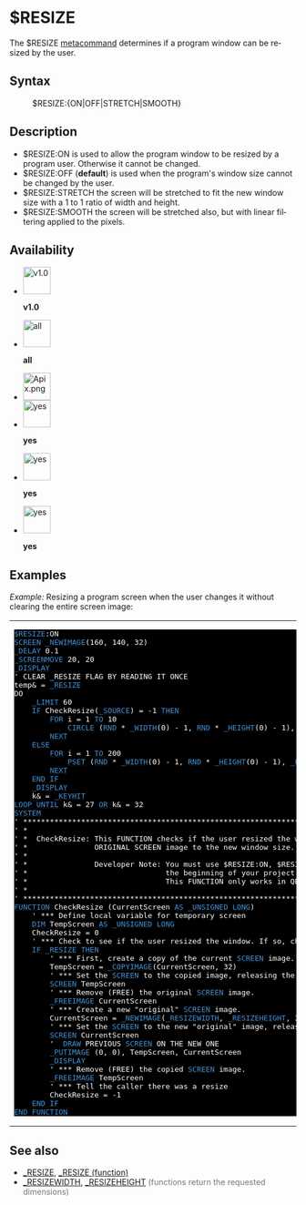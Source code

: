 <style>pre.codeide, pre.outputfixed, .outputcrt0 { background-color: #000 !important; color: #FFF !important; }</style><!DOCTYPE html>
<html class="client-nojs" dir="ltr" lang="en">
<head>
<title>$RESIZE - QB64 Phoenix Edition Wiki</title>
</head>
<body class="mediawiki ltr sitedir-ltr mw-hide-empty-elt ns-0 ns-subject page-_RESIZE rootpage-_RESIZE skin-vector action-view skin-vector-legacy vector-feature-language-in-header-enabled vector-feature-language-in-main-page-header-disabled vector-feature-language-alert-in-sidebar-disabled vector-feature-sticky-header-disabled vector-feature-sticky-header-edit-disabled vector-feature-table-of-contents-disabled vector-feature-visual-enhancement-next-disabled">
<div class="mw-body" id="content" role="main">
<a id="top"></a>
<h1 class="firstHeading mw-first-heading" id="firstHeading"><span class="mw-page-title-main">$RESIZE</span></h1>
<div class="vector-body" id="bodyContent">
<div class="mw-body-content mw-content-ltr" dir="ltr" id="mw-content-text" lang="en"><div class="mw-parser-output"><p>The <a class="mw-selflink selflink">$RESIZE</a> <a href="Metacommand" title="Metacommand">metacommand</a> determines if a program window can be resized by the user.
</p>
<h2><span class="mw-headline" id="Syntax">Syntax</span></h2>
<dl><dd><a class="mw-selflink selflink">$RESIZE</a>:{ON|OFF|STRETCH|SMOOTH}</dd></dl>
<p>
</p>
<h2><span class="mw-headline" id="Description">Description</span></h2>
<ul><li>$RESIZE:ON is used to allow the program window to be resized by a program user. Otherwise it cannot be changed.</li>
<li>$RESIZE:OFF (<b>default</b>) is used when the program's window size cannot be changed by the user.</li>
<li>$RESIZE:STRETCH the screen will be stretched to fit the new window size with a 1 to 1 ratio of width and height.</li>
<li>$RESIZE:SMOOTH the screen will be stretched also, but with linear filtering applied to the pixels.</li></ul>
<p>
</p>
<h2><span class="mw-headline" id="Availability">Availability</span></h2>
<ul class="gallery mw-gallery-nolines">
<li class="gallerybox" style="width: 53px"><div style="width: 53px">
<div class="thumb" style="width: 48px;"><div style="margin:0px auto;"><a class="image" href="File:Qb64.png" title="v1.0"><img alt="v1.0" decoding="async" height="48" src="/qb64wiki/images/9/91/Qb64.png" width="48"/></a></div></div>
<div class="gallerytext">
<p><b>v1.0</b>
</p>
</div>
</div></li>
<li class="gallerybox" style="width: 53px"><div style="width: 53px">
<div class="thumb" style="width: 48px;"><div style="margin:0px auto;"><a class="image" href="File:Qbpe.png" title="all"><img alt="all" decoding="async" height="48" src="/qb64wiki/images/0/07/Qbpe.png" width="48"/></a></div></div>
<div class="gallerytext">
<p><b>all</b>
</p>
</div>
</div></li>
<li class="gallerybox" style="width: 53px"><div style="width: 53px">
<div class="thumb" style="width: 48px;"><div style="margin:0px auto;"><a class="image" href="File:Apix.png"><img alt="Apix.png" decoding="async" height="48" src="/qb64wiki/images/5/5f/Apix.png" width="48"/></a></div></div>
<div class="gallerytext">
</div>
</div></li>
<li class="gallerybox" style="width: 53px"><div style="width: 53px">
<div class="thumb" style="width: 48px;"><div style="margin:0px auto;"><a class="image" href="File:Win.png" title="yes"><img alt="yes" decoding="async" height="48" src="/qb64wiki/images/2/29/Win.png" width="48"/></a></div></div>
<div class="gallerytext">
<p><b>yes</b>
</p>
</div>
</div></li>
<li class="gallerybox" style="width: 53px"><div style="width: 53px">
<div class="thumb" style="width: 48px;"><div style="margin:0px auto;"><a class="image" href="File:Lnx.png" title="yes"><img alt="yes" decoding="async" height="48" src="/qb64wiki/images/7/7a/Lnx.png" width="48"/></a></div></div>
<div class="gallerytext">
<p><b>yes</b>
</p>
</div>
</div></li>
<li class="gallerybox" style="width: 53px"><div style="width: 53px">
<div class="thumb" style="width: 48px;"><div style="margin:0px auto;"><a class="image" href="File:Osx.png" title="yes"><img alt="yes" decoding="async" height="48" src="/qb64wiki/images/2/22/Osx.png" width="48"/></a></div></div>
<div class="gallerytext">
<p><b>yes</b>
</p>
</div>
</div></li>
</ul>
<p>
</p>
<h2><span class="mw-headline" id="Examples">Examples</span></h2>
<p><i>Example:</i> Resizing a program screen when the user changes it without clearing the entire screen image:
</p>
<table cellpadding="15px" width="100%">
<tbody><tr>
<td><pre class="codeide"><a class="mw-selflink selflink"><span style="color:#4593D8;">$RESIZE</span></a>:ON
<a href="SCREEN" title="SCREEN"><span style="color:#4593D8;">SCREEN</span></a> <a href="NEWIMAGE" title="NEWIMAGE"><span style="color:#4593D8;">_NEWIMAGE</span></a>(160, 140, 32)
<a href="DELAY" title="DELAY"><span style="color:#4593D8;">_DELAY</span></a> 0.1
<a href="SCREENMOVE" title="SCREENMOVE"><span style="color:#4593D8;">_SCREENMOVE</span></a> 20, 20
<a href="DISPLAY" title="DISPLAY"><span style="color:#4593D8;">_DISPLAY</span></a>
' CLEAR _RESIZE FLAG BY READING IT ONCE
temp&amp; = <a href="RESIZE_(function)" title="RESIZE (function)"><span style="color:#4593D8;">_RESIZE</span></a>
DO
    <a href="LIMIT" title="LIMIT"><span style="color:#4593D8;">_LIMIT</span></a> 60
    <a href="IF...THEN" title="IF...THEN"><span style="color:#4593D8;">IF</span></a> CheckResize(<a href="SOURCE" title="SOURCE"><span style="color:#4593D8;">_SOURCE</span></a>) = -1 <a href="THEN" title="THEN"><span style="color:#4593D8;">THEN</span></a>
        <a href="FOR...NEXT" title="FOR...NEXT"><span style="color:#4593D8;">FOR</span></a> i = 1 <a href="TO" title="TO"><span style="color:#4593D8;">TO</span></a> 10
            <a href="CIRCLE" title="CIRCLE"><span style="color:#4593D8;">CIRCLE</span></a> (<a href="RND" title="RND"><span style="color:#4593D8;">RND</span></a> * <a href="WIDTH_(function)" title="WIDTH (function)"><span style="color:#4593D8;">_WIDTH</span></a>(0) - 1, <a href="RND" title="RND"><span style="color:#4593D8;">RND</span></a> * <a href="HEIGHT" title="HEIGHT"><span style="color:#4593D8;">_HEIGHT</span></a>(0) - 1), <a href="RND" title="RND"><span style="color:#4593D8;">RND</span></a> * 100 + 5, <a href="RGB32" title="RGB32"><span style="color:#4593D8;">_RGB32</span></a>(<a href="RND" title="RND"><span style="color:#4593D8;">RND</span></a> * 255, <a href="RND" title="RND"><span style="color:#4593D8;">RND</span></a> * 255, <a href="RND" title="RND"><span style="color:#4593D8;">RND</span></a> * 255)
        <a href="NEXT" title="NEXT"><span style="color:#4593D8;">NEXT</span></a>
    <a href="ELSE" title="ELSE"><span style="color:#4593D8;">ELSE</span></a>
        <a href="FOR...NEXT" title="FOR...NEXT"><span style="color:#4593D8;">FOR</span></a> i = 1 <a href="TO" title="TO"><span style="color:#4593D8;">TO</span></a> 200
            <a href="PSET" title="PSET"><span style="color:#4593D8;">PSET</span></a> (<a href="RND" title="RND"><span style="color:#4593D8;">RND</span></a> * <a href="WIDTH_(function)" title="WIDTH (function)"><span style="color:#4593D8;">_WIDTH</span></a>(0) - 1, <a href="RND" title="RND"><span style="color:#4593D8;">RND</span></a> * <a href="HEIGHT" title="HEIGHT"><span style="color:#4593D8;">_HEIGHT</span></a>(0) - 1), <a href="RGB32" title="RGB32"><span style="color:#4593D8;">_RGB32</span></a>(<a href="RND" title="RND"><span style="color:#4593D8;">RND</span></a> * 255, <a href="RND" title="RND"><span style="color:#4593D8;">RND</span></a> * 255, <a href="RND" title="RND"><span style="color:#4593D8;">RND</span></a> * 255)
        <a href="NEXT" title="NEXT"><span style="color:#4593D8;">NEXT</span></a>
    <a class="mw-redirect" href="END_IF" title="END IF"><span style="color:#4593D8;">END IF</span></a>
    <a href="DISPLAY" title="DISPLAY"><span style="color:#4593D8;">_DISPLAY</span></a>
    k&amp; = <a href="KEYHIT" title="KEYHIT"><span style="color:#4593D8;">_KEYHIT</span></a>
<a href="LOOP" title="LOOP"><span style="color:#4593D8;">LOOP</span></a> <a href="UNTIL" title="UNTIL"><span style="color:#4593D8;">UNTIL</span></a> k&amp; = 27 <a href="OR_(boolean)" title="OR (boolean)"><span style="color:#4593D8;">OR</span></a> k&amp; = 32
<a href="SYSTEM" title="SYSTEM"><span style="color:#4593D8;">SYSTEM</span></a>
' *************************************************************************************************
' *                                                                                               *
' *  CheckResize: This FUNCTION checks if the user resized the window, and if so, recreates the   *
' *               ORIGINAL SCREEN image to the new window size.                                   *
' *                                                                                               *
' *               Developer Note: You must use $RESIZE:ON, $RESIZE:SMOOTH, or $RESIZE:SMOOTH at   *
' *                               the beginning of your project for this to work.                 *
' *                               This FUNCTION only works in QB64 version 1.000 and up.          *
' *                                                                                               *
' *************************************************************************************************
<a href="FUNCTION" title="FUNCTION"><span style="color:#4593D8;">FUNCTION</span></a> CheckResize (CurrentScreen <a href="AS" title="AS"><span style="color:#4593D8;">AS</span></a> <a href="UNSIGNED" title="UNSIGNED"><span style="color:#4593D8;">_UNSIGNED</span></a> <a href="LONG" title="LONG"><span style="color:#4593D8;">LONG</span></a>)
    ' *** Define local variable for temporary screen
    <a href="DIM" title="DIM"><span style="color:#4593D8;">DIM</span></a> TempScreen <a href="AS" title="AS"><span style="color:#4593D8;">AS</span></a> <a href="UNSIGNED" title="UNSIGNED"><span style="color:#4593D8;">_UNSIGNED</span></a> <a href="LONG" title="LONG"><span style="color:#4593D8;">LONG</span></a>
    CheckResize = 0
    ' *** Check to see if the user resized the window. If so, change the SCREEN image to the correct size.
    <a href="IF...THEN" title="IF...THEN"><span style="color:#4593D8;">IF</span></a> <a href="RESIZE_(function)" title="RESIZE (function)"><span style="color:#4593D8;">_RESIZE</span></a> <a href="THEN" title="THEN"><span style="color:#4593D8;">THEN</span></a>
        ' *** First, create a copy of the current <a href="SCREEN" title="SCREEN"><span style="color:#4593D8;">SCREEN</span></a> image.
        TempScreen = <a href="COPYIMAGE" title="COPYIMAGE"><span style="color:#4593D8;">_COPYIMAGE</span></a>(CurrentScreen, 32)
        ' *** Set the <a href="SCREEN" title="SCREEN"><span style="color:#4593D8;">SCREEN</span></a> to the copied image, releasing the current SCREEN image.
        <a href="SCREEN" title="SCREEN"><span style="color:#4593D8;">SCREEN</span></a> TempScreen
        ' *** Remove (FREE) the original <a href="SCREEN" title="SCREEN"><span style="color:#4593D8;">SCREEN</span></a> image.
        <a href="FREEIMAGE" title="FREEIMAGE"><span style="color:#4593D8;">_FREEIMAGE</span></a> CurrentScreen
        ' *** Create a new "original" <a href="SCREEN" title="SCREEN"><span style="color:#4593D8;">SCREEN</span></a> image.
        CurrentScreen = <a href="NEWIMAGE" title="NEWIMAGE"><span style="color:#4593D8;">_NEWIMAGE</span></a>(<a href="RESIZEWIDTH" title="RESIZEWIDTH"><span style="color:#4593D8;">_RESIZEWIDTH</span></a>, <a href="RESIZEHEIGHT" title="RESIZEHEIGHT"><span style="color:#4593D8;">_RESIZEHEIGHT</span></a>, 32)
        ' *** Set the <a href="SCREEN" title="SCREEN"><span style="color:#4593D8;">SCREEN</span></a> to the new "original" image, releasing the copied <a href="SCREEN" title="SCREEN"><span style="color:#4593D8;">SCREEN</span></a> image.
        <a href="SCREEN" title="SCREEN"><span style="color:#4593D8;">SCREEN</span></a> CurrentScreen
        '  <a href="DRAW" title="DRAW"><span style="color:#4593D8;">DRAW</span></a> PREVIOUS <a href="SCREEN" title="SCREEN"><span style="color:#4593D8;">SCREEN</span></a> ON THE NEW ONE
        <a href="PUTIMAGE" title="PUTIMAGE"><span style="color:#4593D8;">_PUTIMAGE</span></a> (0, 0), TempScreen, CurrentScreen
        <a href="DISPLAY" title="DISPLAY"><span style="color:#4593D8;">_DISPLAY</span></a>
        ' *** Remove (FREE) the copied <a href="SCREEN" title="SCREEN"><span style="color:#4593D8;">SCREEN</span></a> image.
        <a href="FREEIMAGE" title="FREEIMAGE"><span style="color:#4593D8;">_FREEIMAGE</span></a> TempScreen
        ' *** Tell the caller there was a resize
        CheckResize = -1
    <a class="mw-redirect" href="END_IF" title="END IF"><span style="color:#4593D8;">END IF</span></a>
<a class="mw-redirect" href="END_FUNCTION" title="END FUNCTION"><span style="color:#4593D8;">END FUNCTION</span></a>
</pre>
</td></tr></tbody></table>
<p>
</p>
<h2><span class="mw-headline" id="See_also">See also</span></h2>
<ul><li><a href="RESIZE" title="RESIZE">_RESIZE</a>, <a href="RESIZE_(function)" title="RESIZE (function)">_RESIZE (function)</a></li>
<li><a href="RESIZEWIDTH" title="RESIZEWIDTH">_RESIZEWIDTH</a>, <a href="RESIZEHEIGHT" title="RESIZEHEIGHT">_RESIZEHEIGHT</a> <span style="color:#777777;">(functions return the requested dimensions)</span></li></ul>
<p>
</p>
<!-- 
NewPP limit report
Cached time: 20240715061216
Cache expiry: 86400
Reduced expiry: false
Complications: [show‐toc]
CPU time usage: 0.130 seconds
Real time usage: 0.200 seconds
Preprocessor visited node count: 574/1000000
Post‐expand include size: 4970/2097152 bytes
Template argument size: 1006/2097152 bytes
Highest expansion depth: 3/100
Expensive parser function count: 0/100
Unstrip recursion depth: 0/20
Unstrip post‐expand size: 2359/5000000 bytes
-->
<!--
Transclusion expansion time report (%,ms,calls,template)
100.00%  174.353      1 -total
  5.72%    9.981      1 Template:PageSyntax
  4.66%    8.129      1 Template:PageAvailability
  4.01%    6.991     76 Template:Cl
  3.58%    6.244      1 Template:PageDescription
  2.59%    4.511      1 Template:PageExamples
  1.82%    3.166      1 Template:CodeStart
  1.68%    2.937      1 Template:CodeEnd
  1.60%    2.797      1 Template:Small
  1.31%    2.285      1 Template:PageSeeAlso
-->
<!-- Saved in parser cache with key qb64pnix_mw19894-mwmb_:pcache:idhash:221-0!canonical and timestamp 20240715061216 and revision id 8028.
 -->
</div>
</div>
</div>
</div>
</body>
</html>